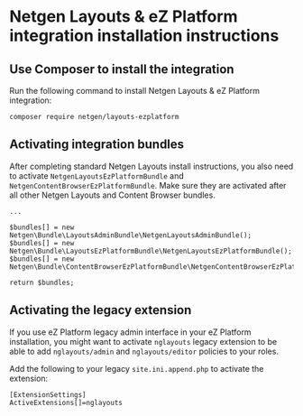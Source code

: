 Netgen Layouts & eZ Platform integration installation instructions
==================================================================

Use Composer to install the integration
---------------------------------------

Run the following command to install Netgen Layouts & eZ Platform integration:

```
composer require netgen/layouts-ezplatform
```

Activating integration bundles
------------------------------

After completing standard Netgen Layouts install instructions, you also need to
activate `NetgenLayoutsEzPlatformBundle` and `NetgenContentBrowserEzPlatformBundle`.
Make sure they are activated after all other Netgen Layouts and Content Browser bundles.

```
...

$bundles[] = new Netgen\Bundle\LayoutsAdminBundle\NetgenLayoutsAdminBundle();
$bundles[] = new Netgen\Bundle\LayoutsEzPlatformBundle\NetgenLayoutsEzPlatformBundle();
$bundles[] = new Netgen\Bundle\ContentBrowserEzPlatformBundle\NetgenContentBrowserEzPlatformBundle();

return $bundles;
```

Activating the legacy extension
-------------------------------

If you use eZ Platform legacy admin interface in your eZ Platform installation,
you might want to activate `nglayouts` legacy extension to be able to add
`nglayouts/admin` and `nglayouts/editor` policies to your roles.

Add the following to your legacy `site.ini.append.php` to activate the
extension:

```
[ExtensionSettings]
ActiveExtensions[]=nglayouts
```
